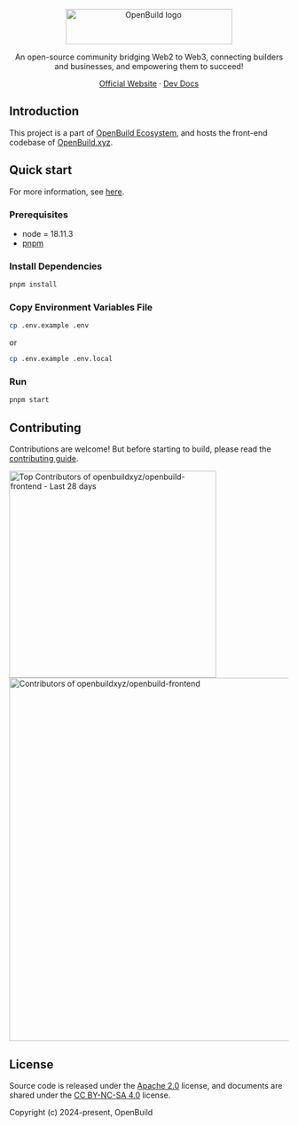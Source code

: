 <div align="center">
  <p><a href="https://openbuild.xyz"><img src="public/images/svg/logo-black.svg" alt="OpenBuild logo" width="300" height="64"></a></p>
  <p>An open-source community bridging Web2 to Web3, connecting builders and businesses, and empowering them to succeed!</p>
  <p>
    <a href="https://openbuild.xyz" target="_blank" rel="external">Official Website</a>
    ·
    <a href="https://openbuildxyz.github.io/openbuild-frontend/" target="_blank" rel="external">Dev Docs</a>
  </p>
</div>

## Introduction

This project is a part of [OpenBuild Ecosystem](https://openbuildxyz.github.io/eco/), and hosts the front-end codebase of [OpenBuild.xyz](https://openbuild.xyz).


## Quick start

For more information, see [here](https://github.com/openbuildxyz/openbuild-frontend/blob/main/.github/contributing.md#environment-setup).

### Prerequisites

- node = 18.11.3
- [pnpm](https://pnpm.io/)

### Install Dependencies

```bash
pnpm install
```

### Copy Environment Variables File

```bash
cp .env.example .env
```

or

```bash
cp .env.example .env.local
```

### Run

```bash
pnpm start
```

## Contributing

Contributions are welcome! But before starting to build, please read the [contributing guide](.github/contributing.md).

<a href="https://github.com/openbuildxyz/openbuild-frontend/graphs/contributors" target="_blank" style="display: block">
  <picture>
    <source media="(prefers-color-scheme: dark)" srcset="https://next.ossinsight.io/widgets/official/compose-recent-top-contributors/thumbnail.png?repo_id=900625544&image_size=auto&color_scheme=dark" width="373" height="auto">
    <img alt="Top Contributors of openbuildxyz/openbuild-frontend - Last 28 days" src="https://next.ossinsight.io/widgets/official/compose-recent-top-contributors/thumbnail.png?repo_id=900625544&image_size=auto&color_scheme=light" width="373" height="auto">
  </picture>
</a>

<a href="https://github.com/openbuildxyz/openbuild-frontend/graphs/contributors" target="_blank" style="display: block">
  <picture>
    <source media="(prefers-color-scheme: dark)" srcset="https://next.ossinsight.io/widgets/official/compose-contributors/thumbnail.png?limit=30&repo_id=900625544&image_size=auto&color_scheme=dark" width="655" height="auto">
    <img alt="Contributors of openbuildxyz/openbuild-frontend" src="https://next.ossinsight.io/widgets/official/compose-contributors/thumbnail.png?limit=30&repo_id=900625544&image_size=auto&color_scheme=light" width="655" height="auto">
  </picture>
</a>

## License

Source code is released under the [Apache 2.0](./LICENSE) license, and documents are shared under the [CC BY-NC-SA 4.0](./LICENSE-docs) license.

Copyright (c) 2024-present, OpenBuild
